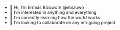 - 👋 Hi, I’m Ermias Bizuwork @ebizuwo
- 👀 I’m interested in anything and everything
- 🌱 I’m currently learning how the world works
- 💞️ I’m looking to collaborate on any intriguing project

<!---
ebizuwo/ebizuwo is a ✨ special ✨ repository because its `README.md` (this file) appears on your GitHub profile.
You can click the Preview link to take a look at your changes.
--->
